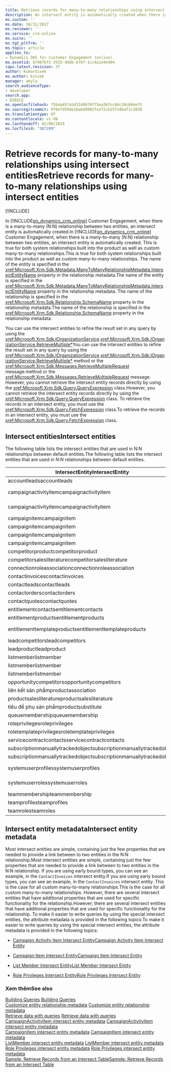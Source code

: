 ```yaml
---
title: Retrieve records for many-to-many relationships using intersect entities (Developer Guide for Dynamics 365 for Customer Engagement)| MicrosoftDocs
description: An intersect entity is automatically created when there is a many-to-many (N:N) relationship between two entities. Read how you can retrieve records for many-to-many relationships using intersect entities. This topic lists the intersect entities that are used in N:N relationships between default entities
ms.custom: ''
ms.date: 10/31/2017
ms.reviewer: ''
ms.service: crm-online
ms.suite: ''
ms.tgt_pltfrm: ''
ms.topic: article
applies_to:
- Dynamics 365 for Customer Engagement (online)
ms.assetid: b7987bf2-3915-4ddb-b76f-1cc4a1e44404
caps.latest.revision: 37
author: KumarVivek
ms.author: kvivek
manager: amyla
search.audienceType:
- developer
search.app:
- D365CE
ms.openlocfilehash: 75b4a657a5d3248970ff5ea36fcc0dc30c604ef5
ms.sourcegitcommit: 9f0efd59de16a6d9902fa372cb25fc0baf1c2838
ms.translationtype: HT
ms.contentlocale: vi-VN
ms.lasthandoff: 01/08/2019
ms.locfileid: "387289"
---
```

# <a name="retrieve-records-for-many-to-many-relationships-using-intersect-entities"></a><span data-ttu-id="26fa8-105">Retrieve records for many-to-many relationships using intersect entities</span><span class="sxs-lookup"><span data-stu-id="26fa8-105">Retrieve records for many-to-many relationships using intersect entities</span></span>

[!INCLUDE[](../../includes/cc_applies_to_update_9_0_0.md)]

<span data-ttu-id="26fa8-106">In [!INCLUDE[pn_dynamics_crm_online](../../includes/pn-dynamics-crm-online.md)] Customer Engagement, when there is a many-to-many (N:N) relationship between two entities, an intersect entity is automatically created.</span><span class="sxs-lookup"><span data-stu-id="26fa8-106">In [!INCLUDE[pn_dynamics_crm_online](../../includes/pn-dynamics-crm-online.md)] Customer Engagement, when there is a many-to-many (N:N) relationship between two entities, an intersect entity is automatically created.</span></span> <span data-ttu-id="26fa8-107">This is true for both system relationships built into the product as well as custom many-to-many relationships.</span><span class="sxs-lookup"><span data-stu-id="26fa8-107">This is true for both system relationships built into the product as well as custom many-to-many relationships.</span></span> <span data-ttu-id="26fa8-108">The name of the entity is specified in the <xref:Microsoft.Xrm.Sdk.Metadata.ManyToManyRelationshipMetadata.IntersectEntityName> property in the relationship metadata.</span><span class="sxs-lookup"><span data-stu-id="26fa8-108">The name of the entity is specified in the <xref:Microsoft.Xrm.Sdk.Metadata.ManyToManyRelationshipMetadata.IntersectEntityName> property in the relationship metadata.</span></span> <span data-ttu-id="26fa8-109">The name of the relationship is specified in the <xref:Microsoft.Xrm.Sdk.Relationship.SchemaName> property in the relationship metadata.</span><span class="sxs-lookup"><span data-stu-id="26fa8-109">The name of the relationship is specified in the <xref:Microsoft.Xrm.Sdk.Relationship.SchemaName> property in the relationship metadata.</span></span>  
  
 <span data-ttu-id="26fa8-110">You can use the intersect entities to refine the result set in any query by using the <xref:Microsoft.Xrm.Sdk.IOrganizationService>.<xref:Microsoft.Xrm.Sdk.IOrganizationService.RetrieveMultiple*></span><span class="sxs-lookup"><span data-stu-id="26fa8-110">You can use the intersect entities to refine the result set in any query by using the <xref:Microsoft.Xrm.Sdk.IOrganizationService>.<xref:Microsoft.Xrm.Sdk.IOrganizationService.RetrieveMultiple*></span></span> <span data-ttu-id="26fa8-111">method or the <xref:Microsoft.Xrm.Sdk.Messages.RetrieveMultipleRequest> message.</span><span class="sxs-lookup"><span data-stu-id="26fa8-111">method or the <xref:Microsoft.Xrm.Sdk.Messages.RetrieveMultipleRequest> message.</span></span> <span data-ttu-id="26fa8-112">However, you cannot retrieve the intersect entity records directly by using the <xref:Microsoft.Xrm.Sdk.Query.QueryExpression> class.</span><span class="sxs-lookup"><span data-stu-id="26fa8-112">However, you cannot retrieve the intersect entity records directly by using the <xref:Microsoft.Xrm.Sdk.Query.QueryExpression> class.</span></span> <span data-ttu-id="26fa8-113">To retrieve the records in an intersect entity, you must use the <xref:Microsoft.Xrm.Sdk.Query.FetchExpression> class.</span><span class="sxs-lookup"><span data-stu-id="26fa8-113">To retrieve the records in an intersect entity, you must use the <xref:Microsoft.Xrm.Sdk.Query.FetchExpression> class.</span></span>  
  
<a name="BKMK_Entities"></a>   
## <a name="intersect-entities"></a><span data-ttu-id="26fa8-114">Intersect entities</span><span class="sxs-lookup"><span data-stu-id="26fa8-114">Intersect entities</span></span>  
 <span data-ttu-id="26fa8-115">The following table lists the intersect entities that are used in N:N relationships between default entities.</span><span class="sxs-lookup"><span data-stu-id="26fa8-115">The following table lists the intersect entities that are used in N:N relationships between default entities.</span></span>  
  
|<span data-ttu-id="26fa8-116">IntersectEntity</span><span class="sxs-lookup"><span data-stu-id="26fa8-116">IntersectEntity</span></span>|<span data-ttu-id="26fa8-117">MtoM_SchemaName</span><span class="sxs-lookup"><span data-stu-id="26fa8-117">MtoM_SchemaName</span></span>|<span data-ttu-id="26fa8-118">MtoM_Entity1</span><span class="sxs-lookup"><span data-stu-id="26fa8-118">MtoM_Entity1</span></span>|<span data-ttu-id="26fa8-119">MtoM_Entity2</span><span class="sxs-lookup"><span data-stu-id="26fa8-119">MtoM_Entity2</span></span>|  
|---------------------|----------------------|-------------------|-------------------|  
|<span data-ttu-id="26fa8-120">accountleads</span><span class="sxs-lookup"><span data-stu-id="26fa8-120">accountleads</span></span>|<span data-ttu-id="26fa8-121">accountleads_association</span><span class="sxs-lookup"><span data-stu-id="26fa8-121">accountleads_association</span></span>|<span data-ttu-id="26fa8-122">tài khoản</span><span class="sxs-lookup"><span data-stu-id="26fa8-122">account</span></span>|<span data-ttu-id="26fa8-123">Khách hàng tiềm năng</span><span class="sxs-lookup"><span data-stu-id="26fa8-123">lead</span></span>|  
|<span data-ttu-id="26fa8-124">campaignactivityitem</span><span class="sxs-lookup"><span data-stu-id="26fa8-124">campaignactivityitem</span></span>|<span data-ttu-id="26fa8-125">campaignactivitylist_association</span><span class="sxs-lookup"><span data-stu-id="26fa8-125">campaignactivitylist_association</span></span>|<span data-ttu-id="26fa8-126">hoạt động chiến dịch</span><span class="sxs-lookup"><span data-stu-id="26fa8-126">campaignactivity</span></span>|<span data-ttu-id="26fa8-127">list</span><span class="sxs-lookup"><span data-stu-id="26fa8-127">list</span></span>|  
|<span data-ttu-id="26fa8-128">campaignactivityitem</span><span class="sxs-lookup"><span data-stu-id="26fa8-128">campaignactivityitem</span></span>|<span data-ttu-id="26fa8-129">campaignactivitysalesliterature_association</span><span class="sxs-lookup"><span data-stu-id="26fa8-129">campaignactivitysalesliterature_association</span></span>|<span data-ttu-id="26fa8-130">hoạt động chiến dịch</span><span class="sxs-lookup"><span data-stu-id="26fa8-130">campaignactivity</span></span>|<span data-ttu-id="26fa8-131">salesliterature</span><span class="sxs-lookup"><span data-stu-id="26fa8-131">salesliterature</span></span>|  
|<span data-ttu-id="26fa8-132">campaignitem</span><span class="sxs-lookup"><span data-stu-id="26fa8-132">campaignitem</span></span>|<span data-ttu-id="26fa8-133">campaigncampaign_association</span><span class="sxs-lookup"><span data-stu-id="26fa8-133">campaigncampaign_association</span></span>|<span data-ttu-id="26fa8-134">chiến dịch</span><span class="sxs-lookup"><span data-stu-id="26fa8-134">campaign</span></span>|<span data-ttu-id="26fa8-135">chiến dịch</span><span class="sxs-lookup"><span data-stu-id="26fa8-135">campaign</span></span>|  
|<span data-ttu-id="26fa8-136">campaignitem</span><span class="sxs-lookup"><span data-stu-id="26fa8-136">campaignitem</span></span>|<span data-ttu-id="26fa8-137">campaignlist_association</span><span class="sxs-lookup"><span data-stu-id="26fa8-137">campaignlist_association</span></span>|<span data-ttu-id="26fa8-138">chiến dịch</span><span class="sxs-lookup"><span data-stu-id="26fa8-138">campaign</span></span>|<span data-ttu-id="26fa8-139">list</span><span class="sxs-lookup"><span data-stu-id="26fa8-139">list</span></span>|  
|<span data-ttu-id="26fa8-140">campaignitem</span><span class="sxs-lookup"><span data-stu-id="26fa8-140">campaignitem</span></span>|<span data-ttu-id="26fa8-141">campaignproduct_association</span><span class="sxs-lookup"><span data-stu-id="26fa8-141">campaignproduct_association</span></span>|<span data-ttu-id="26fa8-142">chiến dịch</span><span class="sxs-lookup"><span data-stu-id="26fa8-142">campaign</span></span>|<span data-ttu-id="26fa8-143">sản phẩm</span><span class="sxs-lookup"><span data-stu-id="26fa8-143">product</span></span>|  
|<span data-ttu-id="26fa8-144">campaignitem</span><span class="sxs-lookup"><span data-stu-id="26fa8-144">campaignitem</span></span>|<span data-ttu-id="26fa8-145">campaignsalesliterature_association</span><span class="sxs-lookup"><span data-stu-id="26fa8-145">campaignsalesliterature_association</span></span>|<span data-ttu-id="26fa8-146">chiến dịch</span><span class="sxs-lookup"><span data-stu-id="26fa8-146">campaign</span></span>|<span data-ttu-id="26fa8-147">salesliterature</span><span class="sxs-lookup"><span data-stu-id="26fa8-147">salesliterature</span></span>|  
|<span data-ttu-id="26fa8-148">competitorproduct</span><span class="sxs-lookup"><span data-stu-id="26fa8-148">competitorproduct</span></span>|<span data-ttu-id="26fa8-149">competitorproduct_association</span><span class="sxs-lookup"><span data-stu-id="26fa8-149">competitorproduct_association</span></span>|<span data-ttu-id="26fa8-150">đối thủ cạnh tranh</span><span class="sxs-lookup"><span data-stu-id="26fa8-150">competitor</span></span>|<span data-ttu-id="26fa8-151">sản phẩm</span><span class="sxs-lookup"><span data-stu-id="26fa8-151">product</span></span>|  
|<span data-ttu-id="26fa8-152">competitorsalesliterature</span><span class="sxs-lookup"><span data-stu-id="26fa8-152">competitorsalesliterature</span></span>|<span data-ttu-id="26fa8-153">competitorsalesliterature_association</span><span class="sxs-lookup"><span data-stu-id="26fa8-153">competitorsalesliterature_association</span></span>|<span data-ttu-id="26fa8-154">salesliterature</span><span class="sxs-lookup"><span data-stu-id="26fa8-154">salesliterature</span></span>|<span data-ttu-id="26fa8-155">đối thủ cạnh tranh</span><span class="sxs-lookup"><span data-stu-id="26fa8-155">competitor</span></span>|  
|<span data-ttu-id="26fa8-156">connectionroleassociation</span><span class="sxs-lookup"><span data-stu-id="26fa8-156">connectionroleassociation</span></span>|<span data-ttu-id="26fa8-157">connectionroleassociation_association</span><span class="sxs-lookup"><span data-stu-id="26fa8-157">connectionroleassociation_association</span></span>|<span data-ttu-id="26fa8-158">connectionrole</span><span class="sxs-lookup"><span data-stu-id="26fa8-158">connectionrole</span></span>|<span data-ttu-id="26fa8-159">connectionrole</span><span class="sxs-lookup"><span data-stu-id="26fa8-159">connectionrole</span></span>|  
|<span data-ttu-id="26fa8-160">contactinvoices</span><span class="sxs-lookup"><span data-stu-id="26fa8-160">contactinvoices</span></span>|<span data-ttu-id="26fa8-161">contactinvoices_association</span><span class="sxs-lookup"><span data-stu-id="26fa8-161">contactinvoices_association</span></span>|<span data-ttu-id="26fa8-162">hóa đơn</span><span class="sxs-lookup"><span data-stu-id="26fa8-162">invoice</span></span>|<span data-ttu-id="26fa8-163">người liên hệ</span><span class="sxs-lookup"><span data-stu-id="26fa8-163">contact</span></span>|  
|<span data-ttu-id="26fa8-164">contactleads</span><span class="sxs-lookup"><span data-stu-id="26fa8-164">contactleads</span></span>|<span data-ttu-id="26fa8-165">contactleads_association</span><span class="sxs-lookup"><span data-stu-id="26fa8-165">contactleads_association</span></span>|<span data-ttu-id="26fa8-166">người liên hệ</span><span class="sxs-lookup"><span data-stu-id="26fa8-166">contact</span></span>|<span data-ttu-id="26fa8-167">Khách hàng tiềm năng</span><span class="sxs-lookup"><span data-stu-id="26fa8-167">lead</span></span>|  
|<span data-ttu-id="26fa8-168">contactorders</span><span class="sxs-lookup"><span data-stu-id="26fa8-168">contactorders</span></span>|<span data-ttu-id="26fa8-169">contactorders_association</span><span class="sxs-lookup"><span data-stu-id="26fa8-169">contactorders_association</span></span>|<span data-ttu-id="26fa8-170">đơn bán hàng</span><span class="sxs-lookup"><span data-stu-id="26fa8-170">salesorder</span></span>|<span data-ttu-id="26fa8-171">người liên hệ</span><span class="sxs-lookup"><span data-stu-id="26fa8-171">contact</span></span>|  
|<span data-ttu-id="26fa8-172">contactquotes</span><span class="sxs-lookup"><span data-stu-id="26fa8-172">contactquotes</span></span>|<span data-ttu-id="26fa8-173">contactquotes_association</span><span class="sxs-lookup"><span data-stu-id="26fa8-173">contactquotes_association</span></span>|<span data-ttu-id="26fa8-174">báo giá</span><span class="sxs-lookup"><span data-stu-id="26fa8-174">quote</span></span>|<span data-ttu-id="26fa8-175">người liên hệ</span><span class="sxs-lookup"><span data-stu-id="26fa8-175">contact</span></span>|  
|<span data-ttu-id="26fa8-176">entitlementcontacts</span><span class="sxs-lookup"><span data-stu-id="26fa8-176">entitlementcontacts</span></span>|<span data-ttu-id="26fa8-177">entitlementcontacts_association</span><span class="sxs-lookup"><span data-stu-id="26fa8-177">entitlementcontacts_association</span></span>|<span data-ttu-id="26fa8-178">người liên hệ</span><span class="sxs-lookup"><span data-stu-id="26fa8-178">contact</span></span>|<span data-ttu-id="26fa8-179">quyền hưởng</span><span class="sxs-lookup"><span data-stu-id="26fa8-179">entitlement</span></span>|  
|<span data-ttu-id="26fa8-180">entitlementproducts</span><span class="sxs-lookup"><span data-stu-id="26fa8-180">entitlementproducts</span></span>|<span data-ttu-id="26fa8-181">product_entitlement_association</span><span class="sxs-lookup"><span data-stu-id="26fa8-181">product_entitlement_association</span></span>|<span data-ttu-id="26fa8-182">sản phẩm</span><span class="sxs-lookup"><span data-stu-id="26fa8-182">product</span></span>|<span data-ttu-id="26fa8-183">quyền hưởng</span><span class="sxs-lookup"><span data-stu-id="26fa8-183">entitlement</span></span>|  
|<span data-ttu-id="26fa8-184">entitlementtemplateproducts</span><span class="sxs-lookup"><span data-stu-id="26fa8-184">entitlementtemplateproducts</span></span>|<span data-ttu-id="26fa8-185">product_entitlementtemplate_association</span><span class="sxs-lookup"><span data-stu-id="26fa8-185">product_entitlementtemplate_association</span></span>|<span data-ttu-id="26fa8-186">sản phẩm</span><span class="sxs-lookup"><span data-stu-id="26fa8-186">product</span></span>|<span data-ttu-id="26fa8-187">mẫu quyền hưởng</span><span class="sxs-lookup"><span data-stu-id="26fa8-187">entitlementtemplate</span></span>|  
|<span data-ttu-id="26fa8-188">leadcompetitors</span><span class="sxs-lookup"><span data-stu-id="26fa8-188">leadcompetitors</span></span>|<span data-ttu-id="26fa8-189">leadcompetitors_association</span><span class="sxs-lookup"><span data-stu-id="26fa8-189">leadcompetitors_association</span></span>|<span data-ttu-id="26fa8-190">Khách hàng tiềm năng</span><span class="sxs-lookup"><span data-stu-id="26fa8-190">lead</span></span>|<span data-ttu-id="26fa8-191">đối thủ cạnh tranh</span><span class="sxs-lookup"><span data-stu-id="26fa8-191">competitor</span></span>|  
|<span data-ttu-id="26fa8-192">leadproduct</span><span class="sxs-lookup"><span data-stu-id="26fa8-192">leadproduct</span></span>|<span data-ttu-id="26fa8-193">leadproduct_association</span><span class="sxs-lookup"><span data-stu-id="26fa8-193">leadproduct_association</span></span>|<span data-ttu-id="26fa8-194">Khách hàng tiềm năng</span><span class="sxs-lookup"><span data-stu-id="26fa8-194">lead</span></span>|<span data-ttu-id="26fa8-195">sản phẩm</span><span class="sxs-lookup"><span data-stu-id="26fa8-195">product</span></span>|  
|<span data-ttu-id="26fa8-196">listmember</span><span class="sxs-lookup"><span data-stu-id="26fa8-196">listmember</span></span>|<span data-ttu-id="26fa8-197">listaccount_association</span><span class="sxs-lookup"><span data-stu-id="26fa8-197">listaccount_association</span></span>|<span data-ttu-id="26fa8-198">list</span><span class="sxs-lookup"><span data-stu-id="26fa8-198">list</span></span>|<span data-ttu-id="26fa8-199">tài khoản</span><span class="sxs-lookup"><span data-stu-id="26fa8-199">account</span></span>|  
|<span data-ttu-id="26fa8-200">listmember</span><span class="sxs-lookup"><span data-stu-id="26fa8-200">listmember</span></span>|<span data-ttu-id="26fa8-201">listcontact_association</span><span class="sxs-lookup"><span data-stu-id="26fa8-201">listcontact_association</span></span>|<span data-ttu-id="26fa8-202">list</span><span class="sxs-lookup"><span data-stu-id="26fa8-202">list</span></span>|<span data-ttu-id="26fa8-203">người liên hệ</span><span class="sxs-lookup"><span data-stu-id="26fa8-203">contact</span></span>|  
|<span data-ttu-id="26fa8-204">listmember</span><span class="sxs-lookup"><span data-stu-id="26fa8-204">listmember</span></span>|<span data-ttu-id="26fa8-205">listlead_association</span><span class="sxs-lookup"><span data-stu-id="26fa8-205">listlead_association</span></span>|<span data-ttu-id="26fa8-206">list</span><span class="sxs-lookup"><span data-stu-id="26fa8-206">list</span></span>|<span data-ttu-id="26fa8-207">Khách hàng tiềm năng</span><span class="sxs-lookup"><span data-stu-id="26fa8-207">lead</span></span>|  
|<span data-ttu-id="26fa8-208">opportunitycompetitors</span><span class="sxs-lookup"><span data-stu-id="26fa8-208">opportunitycompetitors</span></span>|<span data-ttu-id="26fa8-209">opportunitycompetitors_association</span><span class="sxs-lookup"><span data-stu-id="26fa8-209">opportunitycompetitors_association</span></span>|<span data-ttu-id="26fa8-210">cơ hội</span><span class="sxs-lookup"><span data-stu-id="26fa8-210">opportunity</span></span>|<span data-ttu-id="26fa8-211">đối thủ cạnh tranh</span><span class="sxs-lookup"><span data-stu-id="26fa8-211">competitor</span></span>|  
|<span data-ttu-id="26fa8-212">liên kết sản phẩm</span><span class="sxs-lookup"><span data-stu-id="26fa8-212">productassociation</span></span>|<span data-ttu-id="26fa8-213">productassociation_association</span><span class="sxs-lookup"><span data-stu-id="26fa8-213">productassociation_association</span></span>|<span data-ttu-id="26fa8-214">sản phẩm</span><span class="sxs-lookup"><span data-stu-id="26fa8-214">product</span></span>|<span data-ttu-id="26fa8-215">sản phẩm</span><span class="sxs-lookup"><span data-stu-id="26fa8-215">product</span></span>|  
|<span data-ttu-id="26fa8-216">productsalesliterature</span><span class="sxs-lookup"><span data-stu-id="26fa8-216">productsalesliterature</span></span>|<span data-ttu-id="26fa8-217">productsalesliterature_association</span><span class="sxs-lookup"><span data-stu-id="26fa8-217">productsalesliterature_association</span></span>|<span data-ttu-id="26fa8-218">sản phẩm</span><span class="sxs-lookup"><span data-stu-id="26fa8-218">product</span></span>|<span data-ttu-id="26fa8-219">salesliterature</span><span class="sxs-lookup"><span data-stu-id="26fa8-219">salesliterature</span></span>|  
|<span data-ttu-id="26fa8-220">tiêu đề phụ sản phẩm</span><span class="sxs-lookup"><span data-stu-id="26fa8-220">productsubstitute</span></span>|<span data-ttu-id="26fa8-221">productsubstitute_association</span><span class="sxs-lookup"><span data-stu-id="26fa8-221">productsubstitute_association</span></span>|<span data-ttu-id="26fa8-222">sản phẩm</span><span class="sxs-lookup"><span data-stu-id="26fa8-222">product</span></span>|<span data-ttu-id="26fa8-223">sản phẩm</span><span class="sxs-lookup"><span data-stu-id="26fa8-223">product</span></span>|  
|<span data-ttu-id="26fa8-224">queuemembership</span><span class="sxs-lookup"><span data-stu-id="26fa8-224">queuemembership</span></span>|<span data-ttu-id="26fa8-225">queuemembership_association</span><span class="sxs-lookup"><span data-stu-id="26fa8-225">queuemembership_association</span></span>|<span data-ttu-id="26fa8-226">hàng đợi</span><span class="sxs-lookup"><span data-stu-id="26fa8-226">queue</span></span>|<span data-ttu-id="26fa8-227">người dùng hệ thống</span><span class="sxs-lookup"><span data-stu-id="26fa8-227">systemuser</span></span>|  
|<span data-ttu-id="26fa8-228">roleprivileges</span><span class="sxs-lookup"><span data-stu-id="26fa8-228">roleprivileges</span></span>|<span data-ttu-id="26fa8-229">roleprivileges_association</span><span class="sxs-lookup"><span data-stu-id="26fa8-229">roleprivileges_association</span></span>|<span data-ttu-id="26fa8-230">privilege</span><span class="sxs-lookup"><span data-stu-id="26fa8-230">privilege</span></span>|<span data-ttu-id="26fa8-231">vai trò</span><span class="sxs-lookup"><span data-stu-id="26fa8-231">role</span></span>|  
|<span data-ttu-id="26fa8-232">roletemplateprivileges</span><span class="sxs-lookup"><span data-stu-id="26fa8-232">roletemplateprivileges</span></span>|<span data-ttu-id="26fa8-233">roletemplateprivileges_association</span><span class="sxs-lookup"><span data-stu-id="26fa8-233">roletemplateprivileges_association</span></span>|<span data-ttu-id="26fa8-234">roletemplate</span><span class="sxs-lookup"><span data-stu-id="26fa8-234">roletemplate</span></span>|<span data-ttu-id="26fa8-235">privilege</span><span class="sxs-lookup"><span data-stu-id="26fa8-235">privilege</span></span>|  
|<span data-ttu-id="26fa8-236">servicecontractcontacts</span><span class="sxs-lookup"><span data-stu-id="26fa8-236">servicecontractcontacts</span></span>|<span data-ttu-id="26fa8-237">servicecontractcontacts_association</span><span class="sxs-lookup"><span data-stu-id="26fa8-237">servicecontractcontacts_association</span></span>|<span data-ttu-id="26fa8-238">người liên hệ</span><span class="sxs-lookup"><span data-stu-id="26fa8-238">contact</span></span>|<span data-ttu-id="26fa8-239">hợp đồng</span><span class="sxs-lookup"><span data-stu-id="26fa8-239">contract</span></span>|  
|<span data-ttu-id="26fa8-240">subscriptionmanuallytrackedobject</span><span class="sxs-lookup"><span data-stu-id="26fa8-240">subscriptionmanuallytrackedobject</span></span>|<span data-ttu-id="26fa8-241">contact_subscription_association</span><span class="sxs-lookup"><span data-stu-id="26fa8-241">contact_subscription_association</span></span>|<span data-ttu-id="26fa8-242">Đăng ký </span><span class="sxs-lookup"><span data-stu-id="26fa8-242">subscription</span></span>|<span data-ttu-id="26fa8-243">người liên hệ</span><span class="sxs-lookup"><span data-stu-id="26fa8-243">contact</span></span>|  
|<span data-ttu-id="26fa8-244">subscriptionmanuallytrackedobject</span><span class="sxs-lookup"><span data-stu-id="26fa8-244">subscriptionmanuallytrackedobject</span></span>|<span data-ttu-id="26fa8-245">task_subscription_association</span><span class="sxs-lookup"><span data-stu-id="26fa8-245">task_subscription_association</span></span>|<span data-ttu-id="26fa8-246">Đăng ký </span><span class="sxs-lookup"><span data-stu-id="26fa8-246">subscription</span></span>|<span data-ttu-id="26fa8-247">nhiệm vụ</span><span class="sxs-lookup"><span data-stu-id="26fa8-247">task</span></span>|  
|<span data-ttu-id="26fa8-248">systemuserprofiles</span><span class="sxs-lookup"><span data-stu-id="26fa8-248">systemuserprofiles</span></span>|<span data-ttu-id="26fa8-249">systemuserprofiles_association</span><span class="sxs-lookup"><span data-stu-id="26fa8-249">systemuserprofiles_association</span></span>|<span data-ttu-id="26fa8-250">người dùng hệ thống</span><span class="sxs-lookup"><span data-stu-id="26fa8-250">systemuser</span></span>|<span data-ttu-id="26fa8-251">fieldsecurityprofile</span><span class="sxs-lookup"><span data-stu-id="26fa8-251">fieldsecurityprofile</span></span>|  
|<span data-ttu-id="26fa8-252">systemuserroles</span><span class="sxs-lookup"><span data-stu-id="26fa8-252">systemuserroles</span></span>|<span data-ttu-id="26fa8-253">systemuserroles_association</span><span class="sxs-lookup"><span data-stu-id="26fa8-253">systemuserroles_association</span></span>|<span data-ttu-id="26fa8-254">người dùng hệ thống</span><span class="sxs-lookup"><span data-stu-id="26fa8-254">systemuser</span></span>|<span data-ttu-id="26fa8-255">vai trò</span><span class="sxs-lookup"><span data-stu-id="26fa8-255">role</span></span>|  
|<span data-ttu-id="26fa8-256">teammembership</span><span class="sxs-lookup"><span data-stu-id="26fa8-256">teammembership</span></span>|<span data-ttu-id="26fa8-257">teammembership_association</span><span class="sxs-lookup"><span data-stu-id="26fa8-257">teammembership_association</span></span>|<span data-ttu-id="26fa8-258">nhóm</span><span class="sxs-lookup"><span data-stu-id="26fa8-258">team</span></span>|<span data-ttu-id="26fa8-259">người dùng hệ thống</span><span class="sxs-lookup"><span data-stu-id="26fa8-259">systemuser</span></span>|  
|<span data-ttu-id="26fa8-260">teamprofiles</span><span class="sxs-lookup"><span data-stu-id="26fa8-260">teamprofiles</span></span>|<span data-ttu-id="26fa8-261">teamprofiles_association</span><span class="sxs-lookup"><span data-stu-id="26fa8-261">teamprofiles_association</span></span>|<span data-ttu-id="26fa8-262">nhóm</span><span class="sxs-lookup"><span data-stu-id="26fa8-262">team</span></span>|<span data-ttu-id="26fa8-263">fieldsecurityprofile</span><span class="sxs-lookup"><span data-stu-id="26fa8-263">fieldsecurityprofile</span></span>|  
|<span data-ttu-id="26fa8-264">teamroles</span><span class="sxs-lookup"><span data-stu-id="26fa8-264">teamroles</span></span>|<span data-ttu-id="26fa8-265">teamroles_association</span><span class="sxs-lookup"><span data-stu-id="26fa8-265">teamroles_association</span></span>|<span data-ttu-id="26fa8-266">nhóm</span><span class="sxs-lookup"><span data-stu-id="26fa8-266">team</span></span>|<span data-ttu-id="26fa8-267">vai trò</span><span class="sxs-lookup"><span data-stu-id="26fa8-267">role</span></span>|  
  
<a name="BKMK_metadata"></a>   
## <a name="intersect-entity-metadata"></a><span data-ttu-id="26fa8-268">Intersect entity metadata</span><span class="sxs-lookup"><span data-stu-id="26fa8-268">Intersect entity metadata</span></span>  
 <span data-ttu-id="26fa8-269">Most intersect entities are simple, containing just the few properties that are needed to provide a link between to two entities in the N:N relationship.</span><span class="sxs-lookup"><span data-stu-id="26fa8-269">Most intersect entities are simple, containing just the few properties that are needed to provide a link between to two entities in the N:N relationship.</span></span> <span data-ttu-id="26fa8-270">If you are using early bound types,  you can see an example, in the `ContactInvoices` intersect entity.</span><span class="sxs-lookup"><span data-stu-id="26fa8-270">If you are using early bound types,  you can see an example, in the `ContactInvoices` intersect entity.</span></span> <span data-ttu-id="26fa8-271">This is the case for all custom many-to-many relationships.</span><span class="sxs-lookup"><span data-stu-id="26fa8-271">This is the case for all custom many-to-many relationships.</span></span> <span data-ttu-id="26fa8-272">However, there are several intersect entities that have additional properties that are used for specific functionality for the relationship.</span><span class="sxs-lookup"><span data-stu-id="26fa8-272">However, there are several intersect entities that have additional properties that are used for specific functionality for the relationship.</span></span> <span data-ttu-id="26fa8-273">To make it easier to write queries by using the special intersect entities, the attribute metadata is provided in the following topics:</span><span class="sxs-lookup"><span data-stu-id="26fa8-273">To make it easier to write queries by using the special intersect entities, the attribute metadata is provided in the following topics:</span></span>  
  
-   [<span data-ttu-id="26fa8-274">Campaign Activity Item Intersect Entity</span><span class="sxs-lookup"><span data-stu-id="26fa8-274">Campaign Activity Item Intersect Entity</span></span>](campaignactivityitem-intersect-entity-metadata.md)  
  
-   [<span data-ttu-id="26fa8-275">Campaign Item Intersect Entity</span><span class="sxs-lookup"><span data-stu-id="26fa8-275">Campaign Item Intersect Entity</span></span>](campaignitem-intersect-entity-metadata.md)  
  
-   [<span data-ttu-id="26fa8-276">List Member Intersect Entity</span><span class="sxs-lookup"><span data-stu-id="26fa8-276">List Member Intersect Entity</span></span>](listmember-intersect-entity-metadata.md)  
  
-   [<span data-ttu-id="26fa8-277">Role Privileges Intersect Entity</span><span class="sxs-lookup"><span data-stu-id="26fa8-277">Role Privileges Intersect Entity</span></span>](role-privileges-intersect-entity-metadata.md)  
  
### <a name="see-also"></a><span data-ttu-id="26fa8-278">Xem thêm</span><span class="sxs-lookup"><span data-stu-id="26fa8-278">See also</span></span>  
 <span data-ttu-id="26fa8-279">[Building Queries](build-queries-with-queryexpression.md) </span><span class="sxs-lookup"><span data-stu-id="26fa8-279">[Building Queries](build-queries-with-queryexpression.md) </span></span>  
 <span data-ttu-id="26fa8-280">[Customize entity relationship metadata](../customize-entity-relationship-metadata.md) </span><span class="sxs-lookup"><span data-stu-id="26fa8-280">[Customize entity relationship metadata](../customize-entity-relationship-metadata.md) </span></span>  
 <span data-ttu-id="26fa8-281">[Retrieve data with queries](retrieve-data-queries-sdk-assemblies.md) </span><span class="sxs-lookup"><span data-stu-id="26fa8-281">[Retrieve data with queries](retrieve-data-queries-sdk-assemblies.md) </span></span>  
 <span data-ttu-id="26fa8-282">[CampaignActivityItem intersect entity metadata](campaignactivityitem-intersect-entity-metadata.md) </span><span class="sxs-lookup"><span data-stu-id="26fa8-282">[CampaignActivityItem intersect entity metadata](campaignactivityitem-intersect-entity-metadata.md) </span></span>  
 <span data-ttu-id="26fa8-283">[CampaignItem intersect entity metadata](campaignitem-intersect-entity-metadata.md) </span><span class="sxs-lookup"><span data-stu-id="26fa8-283">[CampaignItem intersect entity metadata](campaignitem-intersect-entity-metadata.md) </span></span>  
 <span data-ttu-id="26fa8-284">[ListMember intersect entity metadata](listmember-intersect-entity-metadata.md) </span><span class="sxs-lookup"><span data-stu-id="26fa8-284">[ListMember intersect entity metadata](listmember-intersect-entity-metadata.md) </span></span>  
 <span data-ttu-id="26fa8-285">[Role Privileges intersect entity metadata](role-privileges-intersect-entity-metadata.md) </span><span class="sxs-lookup"><span data-stu-id="26fa8-285">[Role Privileges intersect entity metadata](role-privileges-intersect-entity-metadata.md) </span></span>  
 [<span data-ttu-id="26fa8-286">Sample: Retrieve Records from an Intersect Table</span><span class="sxs-lookup"><span data-stu-id="26fa8-286">Sample: Retrieve Records from an Intersect Table</span></span>](sample-retrieve-records-intersect-table.md)
